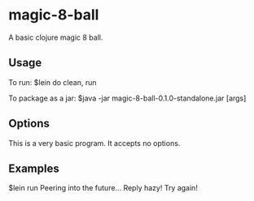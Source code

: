 # magic-8-ball
A basic clojure magic 8 ball.

## Usage
To run:
$lein do clean, run

To package as a jar:
$java -jar magic-8-ball-0.1.0-standalone.jar [args]

## Options
This is a very basic program. It accepts no options.

## Examples
$lein run
Peering into the future...
Reply hazy! Try again!
